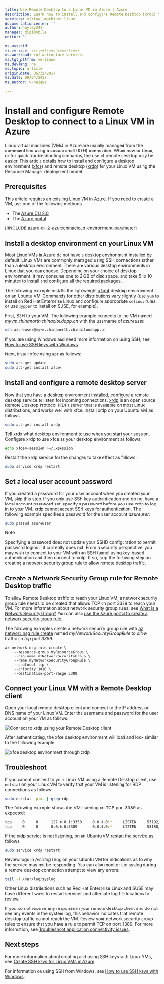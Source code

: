 ```yaml
---
title: Use Remote Desktop to a Linux VM in Azure | Azure
description: Learn how to install and configure Remote Desktop (xrdp) to connect to a Linux VM in Azure using graphical tools
services: virtual-machines-linux
documentationcenter: ''
author: hayley244
manager: digimobile
editor: ''

ms.assetid: 
ms.service: virtual-machines-linux
ms.workload: infrastructure-services
ms.tgt_pltfrm: vm-linux
ms.devlang: na
ms.topic: article
origin.date: 06/22/2017
ms.date: 09/04/2017
ms.author: v-haiqya

---
```

# Install and configure Remote Desktop to connect to a Linux VM in Azure
Linux virtual machines (VMs) in Azure are usually managed from the command line using a secure shell (SSH) connection. When new to Linux, or for quick troubleshooting scenarios, the use of remote desktop may be easier. This article details how to install and configure a desktop environment ([xfce](https://www.xfce.org)) and remote desktop ([xrdp](http://www.xrdp.org)) for your Linux VM using the Resource Manager deployment model.

## Prerequisites
This article requires an existing Linux VM in Azure. If you need to create a VM, use one of the following methods:

- The [Azure CLI 2.0](quick-create-cli.md)
- The [Azure portal](quick-create-portal.md)

[!INCLUDE [azure-cli-2-azurechinacloud-environment-parameter](../../../includes/azure-cli-2-azurechinacloud-environment-parameter.md)]

## Install a desktop environment on your Linux VM
Most Linux VMs in Azure do not have a desktop environment installed by default. Linux VMs are commonly managed using SSH connections rather than a desktop environment. There are various desktop environments in Linux that you can choose. Depending on your choice of desktop environment, it may consume one to 2 GB of disk space, and take 5 to 10 minutes to install and configure all the required packages.

The following example installs the lightweight [xfce4](https://www.xfce.org/) desktop environment on an Ubuntu VM. Commands for other distributions vary slightly (use `yum` to install on Red Hat Enterprise Linux and configure appropriate `selinux` rules, or use `zypper` to install on SUSE, for example).

First, SSH to your VM. The following example connects to the VM named *myvm.chinanorth.chinacloudapp.cn* with the username of *azureuser*:

```bash
ssh azureuser@myvm.chinanorth.chinacloudapp.cn
```

If you are using Windows and need more information on using SSH, see [How to use SSH keys with Windows](ssh-from-windows.md).

Next, install xfce using `apt` as follows:

```bash
sudo apt-get update
sudo apt-get install xfce4
```

## Install and configure a remote desktop server
Now that you have a desktop environment installed, configure a remote desktop service to listen for incoming connections. [xrdp](http://xrdp.org) is an open source Remote Desktop Protocol (RDP) server that is available on most Linux distributions, and works well with xfce. Install xrdp on your Ubuntu VM as follows:

```bash
sudo apt-get install xrdp
```

Tell xrdp what desktop environment to use when you start your session. Configure xrdp to use xfce as your desktop environment as follows:

```bash
echo xfce4-session >~/.xsession
```

Restart the xrdp service for the changes to take effect as follows:

```bash
sudo service xrdp restart
```

## Set a local user account password
If you created a password for your user account when you created your VM, skip this step. If you only use SSH key authentication and do not have a local account password set, specify a password before you use xrdp to log in to your VM. xrdp cannot accept SSH keys for authentication. The following example specifies a password for the user account *azureuser*:

```bash
sudo passwd azureuser
```

> [!NOTE]
> Specifying a password does not update your SSHD configuration to permit password logins if it currently does not. From a security perspective, you may wish to connect to your VM with an SSH tunnel using key-based authentication and then connect to xrdp. If so, skip the following step on creating a network security group rule to allow remote desktop traffic.

## Create a Network Security Group rule for Remote Desktop traffic
To allow Remote Desktop traffic to reach your Linux VM, a network security group rule needs to be created that allows TCP on port 3389 to reach your VM. For more information about network security group rules, see [What is a Network Security Group?](../../virtual-network/virtual-networks-nsg.md?toc=%2fvirtual-machines%2flinux%2ftoc.json) You can also [use the Azure portal to create a network security group rule](../windows/nsg-quickstart-portal.md?toc=%2fvirtual-machines%2flinux%2ftoc.json).

The following examples create a network security group rule with [az network nsg rule create](https://docs.microsoft.com/cli/azure/network/nsg/rule#create) named *myNetworkSecurityGroupRule* to *allow* traffic on *tcp* port *3389*.

```azurecli
az network nsg rule create \
    --resource-group myResourceGroup \
    --nsg-name myNetworkSecurityGroup \
    --name myNetworkSecurityGroupRule \
    --protocol tcp \
    --priority 1010 \
    --destination-port-range 3389
```

## Connect your Linux VM with a Remote Desktop client
Open your local remote desktop client and connect to the IP address or DNS name of your Linux VM. Enter the username and password for the user account on your VM as follows:

![Connect to xrdp using your Remote Desktop client](./media/use-remote-desktop/remote-desktop-client.png)

After authenticating, the xfce desktop environment will load and look similar to the following example:

![xfce desktop environment through xrdp](./media/use-remote-desktop/xfce-desktop-environment.png)

## Troubleshoot
If you cannot connect to your Linux VM using a Remote Desktop client, use `netstat` on your Linux VM to verify that your VM is listening for RDP connections  as follows:

```bash
sudo netstat -plnt | grep rdp
```

The following example shows the VM listening on TCP port 3389 as expected:

```bash
tcp     0     0      127.0.0.1:3350     0.0.0.0:*     LISTEN     53192/xrdp-sesman
tcp     0     0      0.0.0.0:3389       0.0.0.0:*     LISTEN     53188/xrdp
```

If the xrdp service is not listening, on an Ubuntu VM restart the service as follows:

```bash
sudo service xrdp restart
```

Review logs in */var/log*Thug  on your Ubuntu VM for indications as to why the service may not be responding. You can also monitor the syslog during a remote desktop connection attempt to view any errors:

```bash
tail -f /var/log/syslog
```

Other Linux distributions such as Red Hat Enterprise Linux and SUSE may have different ways to restart services and alternate log file locations to review.

If you do not receive any response in your remote desktop client and do not see any events in the system log, this behavior indicates that remote desktop traffic cannot reach the VM. Review your network security group rules to ensure that you have a rule to permit TCP on port 3389. For more information, see [Troubleshoot application connectivity issues](../windows/troubleshoot-app-connection.md).

## Next steps
For more information about creating and using SSH keys with Linux VMs, see [Create SSH keys for Linux VMs in Azure](mac-create-ssh-keys.md).

For information on using SSH from Windows, see [How to use SSH keys with Windows](ssh-from-windows.md).

